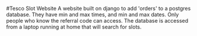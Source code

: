 #Tesco Slot Website
A website built on django to add 'orders' to a postgres database.
They have min and max times, and min and max dates.
Only people who know the referral code can access.
The database is accessed from a laptop running at home that will search for slots.

